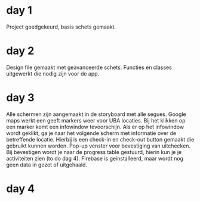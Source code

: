 # day 1
Project goedgekeurd, basis schets gemaakt.

# day 2
Design file gemaakt met geavanceerde schets. Functies en classes uitgewerkt die nodig zijn voor de app.

# day 3
Alle schermen zijn aangemaakt in de storyboard met alle segues. Google maps werkt een geeft markers weer voor UBA locaties.
Bij het klikken op een marker komt een infowindow tevoorschijn. Als er op het infowindow wordt geklikt, ga je naar het volgende scherm
met informatie over de betreffende locatie. Hierbij is een check-in en check-out button gemaakt die gebruikt kunnen worden. Pop-up venster
voor bevestiging van uitchecken. Bij bevestigen wordt je naar de progress table gestuurd, hierin kun je je activiteiten zien (to do dag 4).
Firebase is geinstalleerd, maar wordt nog geen data in gezet of uitgehaald. 

# day 4
